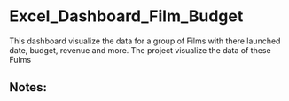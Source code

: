# Excel_Dashboard_Film_Budget
This dashboard visualize the data for a group of Films  with there launched date, budget, revenue and more. The project visualize the data of these Fulms 


## Notes:
